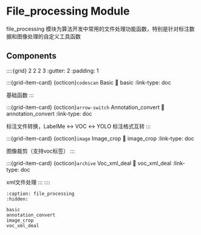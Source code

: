 # File_processing Module

file_processing 模块为算法开发中常用的文件处理功能函数，特别是针对标注数据和图像处理的自定义工具函数


## Components
::::{grid} 2 2 2 3
:gutter: 2
:padding: 1

:::{grid-item-card} {octicon}`codescan` Basic
:link: basic
:link-type: doc

基础函数
:::

:::{grid-item-card} {octicon}`arrow-switch` Annotation_convert
:link: annotation_convert
:link-type: doc

标注文件转换，LabelMe ↔ VOC ↔ YOLO 标注格式互转
:::

:::{grid-item-card} {octicon}`image` Image_crop
:link: image_crop
:link-type: doc

图像裁剪（支持voc标签）
:::

:::{grid-item-card} {octicon}`archive` Voc_xml_deal
:link: voc_xml_deal
:link-type: doc

xml文件处理
:::
::::


```{toctree}
:caption: file_processing
:hidden:

basic
annotation_convert
image_crop
voc_xml_deal
```
